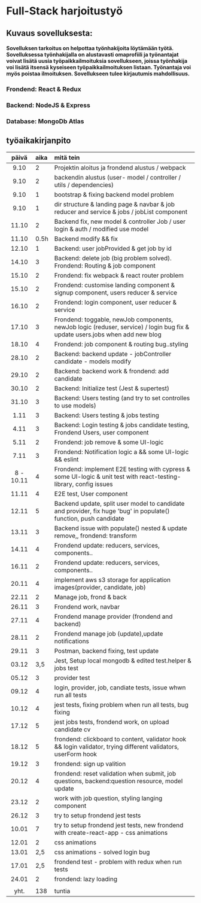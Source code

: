 # Full-Stack harjoitustyö

## Kuvaus sovelluksesta:

#### Sovelluksen tarkoitus on helpottaa työnhakijoita löytämään työtä. Sovelluksessa työnhakijalla on alustavasti omaprofiili ja työnantajat voivat lisätä uusia työpaikkailmoituksia sovellukseen, joissa työnhakija voi lisätä itsensä kyseiseen työpaikkailmoituksen listaan. Työnantaja voi myös poistaa ilmoituksen. Sovellukseen tulee kirjautumis mahdollisuus.

### Frondend: React & Redux

### Backend: NodeJS & Express

### Database: MongoDb Atlas

## työaikakirjanpito

|   päivä   | aika | mitä tein                                                                                                                    |
| :-------: | :--- | :--------------------------------------------------------------------------------------------------------------------------- |
|   9.10    | 2    | Projektin aloitus ja frondend alustus / webpack                                                                              |
|   9.10    | 2    | backendin alustus (user- model / controller / utils / dependencies)                                                          |
|   9.10    | 1    | bootstrap & fixing backend model problem                                                                                     |
|   9.10    | 1    | dir structure & landing page & navbar & job reducer and service & jobs / jobList component                                   |
|   11.10   | 2    | Backend fix, new model & controller Job / user login & auth / modified use model                                             |
|   11.10   | 0.5h | Backend modify && fix                                                                                                        |
|   12.10   | 1    | Backend: user jobProvided & get job by id                                                                                    |
|   14.10   | 3    | Backend: delete job (big problem solved). Frondend: Routing & job component                                                  |
|   15.10   | 2    | Frondend: fix webpack & react router problem                                                                                 |
|   15.10   | 2    | Frondend: customise landing component & signup component, users reducer & service                                            |
|   16.10   | 2    | Frondend: login component, user reducer & service                                                                            |
|   17.10   | 3    | Frondend: toggable, newJob components, newJob logic (reduser, service) / login bug fix & update users.jobs when add new blog |
|   18.10   | 4    | Frondend: job component & routing bug..styling                                                                               |
|   28.10   | 2    | Backend: backend update - jobController candidate - models modify                                                            |
|   29.10   | 2    | Backend: backend work & frondend: add candidate                                                                              |
|   30.10   | 2    | Backend: Initialize test (Jest & supertest)                                                                                  |
|   31.10   | 3    | Backend: Users testing (and try to set controlles to use models)                                                             |
|   1.11    | 3    | Backend: Users testing & jobs testing                                                                                        |
|   4.11    | 3    | Backend: Login testing & jobs candidate testing, Frondend Users, user component                                              |
|   5.11    | 2    | Frondend: job remove & some UI-logic                                                                                         |
|   7.11    | 3    | Frondend: Notification logic a && some UI-logic && eslint                                                                    |
| 8 - 10.11 | 4    | Frondend: implement E2E testing with cypress & some UI-logic & unit test with react-testing-library, config issues           |
|   11.11   | 4    | E2E test, User component                                                                                                     |
|   12.11   | 5    | Backend update, split user model to candidate and provider, fix huge 'bug' in populate() function, push candidate            |
|   13.11   | 3    | Backend issue with populate() nested & update remove,, frondend: transform                                                   |
|   14.11   | 4    | Frondend update: reducers, services, components..                                                                            |
|   16.11   | 2    | Frondend update: reducers, services, components..                                                                            |
|   20.11   | 4    | implement aws s3 storage for application images(provider, candidate, job)                                                    |
|   22.11   | 2    | Manage job, frond & back                                                                                                     |
|   26.11   | 3    | Frondend work, navbar                                                                                                        |
|   27.11   | 4    | Frondend manage provider (frondend and backend)                                                                              |
|   28.11   | 2    | Frondend manage job (update),update notifications                                                                            |
|   29.11   | 3    | Postman, backend fixing, test update                                                                                         |
|   03.12   | 3,5  | Jest, Setup local mongodb & edited test.helper & jobs test                                                                   |
|   05.12   | 3    | provider test                                                                                                                |
|   09.12   | 4    | login, provider, job, candiate tests, issue whwn run all tests                                                               |
|   10.12   | 4    | jest tests, fixing problem when run all tests, bug fixing                                                                    |
|   17.12   | 5    | jest jobs tests, frondend work, on upload candidate cv                                                                       |
|   18.12   | 5    | frondend: clickboard to content, validator hook && login validator, trying different validators, userForm hook               |
|   19.12   | 3    | frondend: sign up valition                                                                                                   |
|   20.12   | 4    | frondend: reset validation when submit, job questions, backend:question resource, model update                               |
|   23.12   | 2    | work with job question, styling langing component                                                                            |
|   26.12   | 3    | try to setup frondend jest tests                                                                                             |
|   10.01   | 7    | try to setup frondend jest tests, new frondend with create-react-app - css animations                                        |
|   12.01   | 2    | css animations                                                                                                               |
|   13.01   | 2,5  | css animations - solved login bug                                                                                            |
|   17.01   | 2,5  | frondend test - problem with redux when run tests                                                                            |
|   24.01   | 2    | frondend: lazy loading                                                                                                       |
|           |      |                                                                                                                              |
|   yht.    | 138  | tuntia                                                                                                                       |
